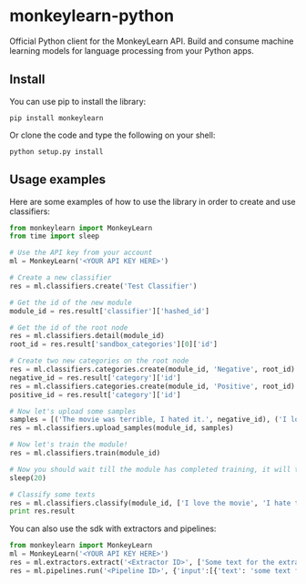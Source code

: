 # monkeylearn-python
Official Python client for the MonkeyLearn API. Build and consume machine learning models for language processing from your Python apps.

Install
-------

You can use pip to install the library:

    pip install monkeylearn

Or clone the code and type the following on your shell:

    python setup.py install

Usage examples
--------------

Here are some examples of how to use the library in order to create and use classifiers:
```python
from monkeylearn import MonkeyLearn
from time import sleep

# Use the API key from your account
ml = MonkeyLearn('<YOUR API KEY HERE>')

# Create a new classifier
res = ml.classifiers.create('Test Classifier')

# Get the id of the new module
module_id = res.result['classifier']['hashed_id']

# Get the id of the root node
res = ml.classifiers.detail(module_id)
root_id = res.result['sandbox_categories'][0]['id']

# Create two new categories on the root node
res = ml.classifiers.categories.create(module_id, 'Negative', root_id)
negative_id = res.result['category']['id']
res = ml.classifiers.categories.create(module_id, 'Positive', root_id)
positive_id = res.result['category']['id']

# Now let's upload some samples
samples = [('The movie was terrible, I hated it.', negative_id), ('I love this movie, I want to watch it again!', positive_id)]
res = ml.classifiers.upload_samples(module_id, samples)

# Now let's train the module!
res = ml.classifiers.train(module_id)

# Now you should wait till the module has completed training, it will take a couple of minutes
sleep(20)

# Classify some texts
res = ml.classifiers.classify(module_id, ['I love the movie', 'I hate the movie'], sandbox=True)
print res.result
```

You can also use the sdk with extractors and pipelines:

```python
from monkeylearn import MonkeyLearn
ml = MonkeyLearn('<YOUR API KEY HERE>')
res = ml.extractors.extract('<Extractor ID>', ['Some text for the extractor.'], extra_parameter_name=extra_parameter_value)
res = ml.pipelines.run('<Pipeline ID>', {'input':[{'text': 'some text for the pipeline.'}]}, sandbox=False)
```
